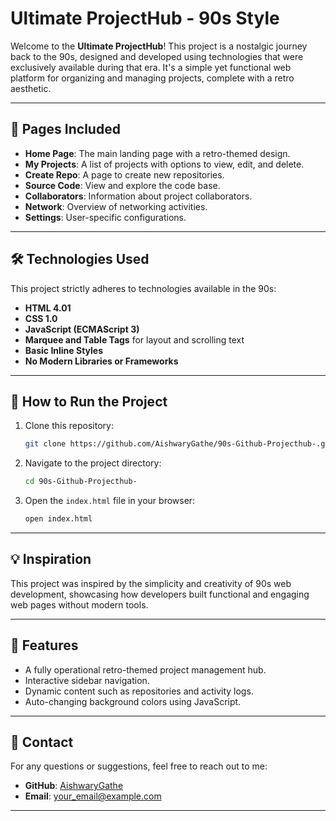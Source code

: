 # Ultimate ProjectHub - 90s Style

Welcome to the **Ultimate ProjectHub**! This project is a nostalgic journey back to the 90s, designed and developed using technologies that were exclusively available during that era. It's a simple yet functional web platform for organizing and managing projects, complete with a retro aesthetic.

---

## 📂 Pages Included

- **Home Page**: The main landing page with a retro-themed design.
- **My Projects**: A list of projects with options to view, edit, and delete.
- **Create Repo**: A page to create new repositories.
- **Source Code**: View and explore the code base.
- **Collaborators**: Information about project collaborators.
- **Network**: Overview of networking activities.
- **Settings**: User-specific configurations.

---

## 🛠️ Technologies Used

This project strictly adheres to technologies available in the 90s:

- **HTML 4.01**
- **CSS 1.0**
- **JavaScript (ECMAScript 3)**
- **Marquee and Table Tags** for layout and scrolling text
- **Basic Inline Styles**
- **No Modern Libraries or Frameworks**

---

## 🚀 How to Run the Project

1. Clone this repository:
   ```bash
   git clone https://github.com/AishwaryGathe/90s-Github-Projecthub-.git
   ```
2. Navigate to the project directory:
   ```bash
   cd 90s-Github-Projecthub-
   ```
3. Open the `index.html` file in your browser:
   ```bash
   open index.html
   ```

---

## 💡 Inspiration

This project was inspired by the simplicity and creativity of 90s web development, showcasing how developers built functional and engaging web pages without modern tools.

---

## 🌟 Features

- A fully operational retro-themed project management hub.
- Interactive sidebar navigation.
- Dynamic content such as repositories and activity logs.
- Auto-changing background colors using JavaScript.

---

## 📧 Contact

For any questions or suggestions, feel free to reach out to me:

- **GitHub**: [AishwaryGathe](https://github.com/AishwaryGathe)
- **Email**: your_email@example.com

---
